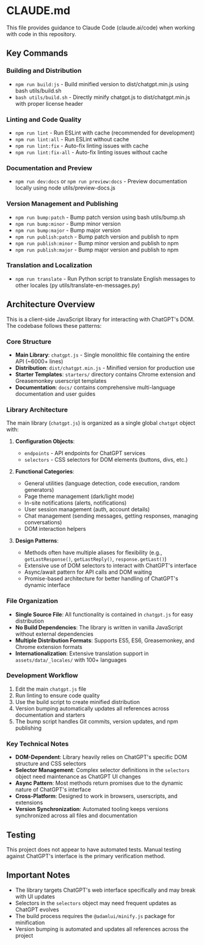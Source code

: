# CLAUDE.md

This file provides guidance to Claude Code (claude.ai/code) when working with code in this repository.

## Key Commands

### Building and Distribution
- `npm run build:js` - Build minified version to dist/chatgpt.min.js using bash utils/build.sh
- `bash utils/build.sh` - Directly minify chatgpt.js to dist/chatgpt.min.js with proper license header

### Linting and Code Quality
- `npm run lint` - Run ESLint with cache (recommended for development)
- `npm run lint:all` - Run ESLint without cache
- `npm run lint:fix` - Auto-fix linting issues with cache
- `npm run lint:fix-all` - Auto-fix linting issues without cache

### Documentation and Preview
- `npm run dev:docs` or `npm run preview:docs` - Preview documentation locally using node utils/preview-docs.js

### Version Management and Publishing
- `npm run bump:patch` - Bump patch version using bash utils/bump.sh
- `npm run bump:minor` - Bump minor version
- `npm run bump:major` - Bump major version
- `npm run publish:patch` - Bump patch version and publish to npm
- `npm run publish:minor` - Bump minor version and publish to npm
- `npm run publish:major` - Bump major version and publish to npm

### Translation and Localization
- `npm run translate` - Run Python script to translate English messages to other locales (py utils/translate-en-messages.py)

## Architecture Overview

This is a client-side JavaScript library for interacting with ChatGPT's DOM. The codebase follows these patterns:

### Core Structure
- **Main Library**: `chatgpt.js` - Single monolithic file containing the entire API (~6000+ lines)
- **Distribution**: `dist/chatgpt.min.js` - Minified version for production use
- **Starter Templates**: `starters/` directory contains Chrome extension and Greasemonkey userscript templates
- **Documentation**: `docs/` contains comprehensive multi-language documentation and user guides

### Library Architecture
The main library (`chatgpt.js`) is organized as a single global `chatgpt` object with:

1. **Configuration Objects**:
   - `endpoints` - API endpoints for ChatGPT services
   - `selectors` - CSS selectors for DOM elements (buttons, divs, etc.)

2. **Functional Categories**:
   - General utilities (language detection, code execution, random generators)
   - Page theme management (dark/light mode)
   - In-site notifications (alerts, notifications)
   - User session management (auth, account details)
   - Chat management (sending messages, getting responses, managing conversations)
   - DOM interaction helpers

3. **Design Patterns**:
   - Methods often have multiple aliases for flexibility (e.g., `getLastResponse()`, `getLastReply()`, `response.getLast()`)
   - Extensive use of DOM selectors to interact with ChatGPT's interface
   - Async/await pattern for API calls and DOM waiting
   - Promise-based architecture for better handling of ChatGPT's dynamic interface

### File Organization
- **Single Source File**: All functionality is contained in `chatgpt.js` for easy distribution
- **No Build Dependencies**: The library is written in vanilla JavaScript without external dependencies
- **Multiple Distribution Formats**: Supports ES5, ES6, Greasemonkey, and Chrome extension formats
- **Internationalization**: Extensive translation support in `assets/data/_locales/` with 100+ languages

### Development Workflow
1. Edit the main `chatgpt.js` file
2. Run linting to ensure code quality
3. Use the build script to create minified distribution
4. Version bumping automatically updates all references across documentation and starters
5. The bump script handles Git commits, version updates, and npm publishing

### Key Technical Notes
- **DOM-Dependent**: Library heavily relies on ChatGPT's specific DOM structure and CSS selectors
- **Selector Management**: Complex selector definitions in the `selectors` object need maintenance as ChatGPT UI changes
- **Async Pattern**: Most methods return promises due to the dynamic nature of ChatGPT's interface
- **Cross-Platform**: Designed to work in browsers, userscripts, and extensions
- **Version Synchronization**: Automated tooling keeps versions synchronized across all files and documentation

## Testing
This project does not appear to have automated tests. Manual testing against ChatGPT's interface is the primary verification method.

## Important Notes
- The library targets ChatGPT's web interface specifically and may break with UI updates
- Selectors in the `selectors` object may need frequent updates as ChatGPT evolves
- The build process requires the `@adamlui/minify.js` package for minification
- Version bumping is automated and updates all references across the project